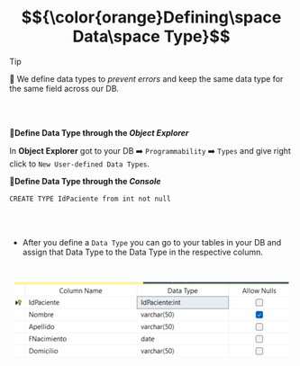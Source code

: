 # $${\color{orange}Defining\space Data\space Type}$$

> [!TIP]
> 🧠
> We define data types to *prevent errors* and keep the same data type for the same field across our DB.

<br><br>

🔸**Define Data Type through the *Object Explorer***

In **Object Explorer** got to your DB ➡️ `Programmability` ➡️ `Types` and give right click to `New User-defined Data Types`.

🔸**Define Data Type through the *Console***

    CREATE TYPE IdPaciente from int not null

<br><br>

* After you define a `Data Type` you can go to your tables in your DB and assign that Data Type to the Data Type in the respective column.

<br>
<center>

![defuserDT](/images/defuserDT.png)
</center>